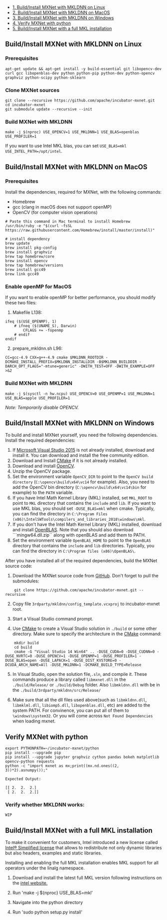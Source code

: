 * [1. Build/Install MXNet with MKLDNN on Linux](#1)
* [2. Build/Install MXNet with MKLDNN on MacOS](#2)
* [3. Build/Install MXNet with MKLDNN on Windows](#3)
* [4. Verify MXNet with python](#4)
* [5. Build/Install MXNet with a full MKL installation](#5)

<h2 id="1">Build/Install MXNet with MKLDNN on Linux</h2>

### Prerequisites

```
apt-get update && apt-get install -y build-essential git libopencv-dev curl gcc libopenblas-dev python python-pip python-dev python-opencv graphviz python-scipy python-sklearn
```

### Clone MXNet sources

```
git clone --recursive https://github.com/apache/incubator-mxnet.git
cd incubator-mxnet
git submodule update --recursive --init
```

### Build MXNet with MKLDNN

```
make -j $(nproc) USE_OPENCV=1 USE_MKLDNN=1 USE_BLAS=openblas USE_PROFILER=1
```

If you want to use Intel MKL blas, you can set `USE_BLAS=mkl USE_INTEL_PATH=/opt/intel`.

<h2 id="2">Build/Install MXNet with MKLDNN on MacOS</h2>

### Prerequisites

Install the dependencies, required for MXNet, with the following commands:

- Homebrew
- gcc (clang in macOS does not support openMP)
- OpenCV (for computer vision operations)

```
# Paste this command in Mac terminal to install Homebrew
/usr/bin/ruby -e "$(curl -fsSL https://raw.githubusercontent.com/Homebrew/install/master/install)"

# install dependency
brew update
brew install pkg-config
brew install graphviz
brew tap homebrew/core
brew install opencv
brew tap homebrew/versions
brew install gcc49
brew link gcc49
```

### Enable openMP for MacOS

If you want to enable openMP for better performance, you should modify these two files:

1. Makefile L138:

```
ifeq ($(USE_OPENMP), 1)
	# ifneq ($(UNAME_S), Darwin)
		CFLAGS += -fopenmp
	# endif
endif
```

2. prepare_mkldnn.sh L96:

```
CC=gcc-4.9 CXX=g++-4.9 cmake $MKLDNN_ROOTDIR -DCMAKE_INSTALL_PREFIX=$MKLDNN_INSTALLDIR -B$MKLDNN_BUILDDIR -DARCH_OPT_FLAGS="-mtune=generic" -DWITH_TEST=OFF -DWITH_EXAMPLE=OFF >&2
```

### Build MXNet with MKLDNN

```
make -j $(sysctl -n hw.ncpu) USE_OPENCV=0 USE_OPENMP=1 USE_MKLDNN=1 USE_BLAS=apple USE_PROFILER=1
```

*Note: Temporarily disable OPENCV.*

<h2 id="3">Build/Install MXNet with MKLDNN on Windows</h2>

To build and install MXNet yourself, you need the following dependencies. Install the required dependencies:

1. If [Microsoft Visual Studio 2015](https://www.visualstudio.com/vs/older-downloads/) is not already installed, download and install it. You can download and install the free community edition.
2. Download and Install [CMake](https://cmake.org/) if it is not already installed.
3. Download and install [OpenCV](http://sourceforge.net/projects/opencvlibrary/files/opencv-win/3.0.0/opencv-3.0.0.exe/download).
4. Unzip the OpenCV package.
5. Set the environment variable ```OpenCV_DIR``` to point to the ```OpenCV build directory``` (```C:\opencv\build\x64\vc14``` for example). Also, you need to add the OpenCV bin directory (```C:\opencv\build\x64\vc14\bin``` for example) to the ``PATH`` variable.
6. If you have Intel Math Kernel Library (MKL) installed, set ```MKL_ROOT``` to point to ```MKL``` directory that contains the ```include``` and ```lib```. If you want to use MKL blas, you should set ```-DUSE_BLAS=mkl``` when cmake. Typically, you can find the directory in
```C:\Program Files (x86)\IntelSWTools\compilers_and_libraries_2018\windows\mkl```.
7. If you don't have the Intel Math Kernel Library (MKL) installed, download and install [OpenBLAS](http://sourceforge.net/projects/openblas/files/v0.2.14/). Note that you should also download ```mingw64.dll.zip`` along with openBLAS and add them to PATH.
8. Set the environment variable ```OpenBLAS_HOME``` to point to the ```OpenBLAS``` directory that contains the ```include``` and ```lib``` directories. Typically, you can find the directory in ```C:\Program files (x86)\OpenBLAS\```. 

After you have installed all of the required dependencies, build the MXNet source code:

1. Download the MXNet source code from [GitHub](https://github.com/apache/incubator-mxnet). Don't forget to pull the submodules:
```
    git clone https://github.com/apache/incubator-mxnet.git --recursive
```

2. Copy file `3rdparty/mkldnn/config_template.vcxproj` to incubator-mxnet root.

3. Start a Visual Studio command prompt.

4. Use [CMake](https://cmake.org/) to create a Visual Studio solution in ```./build``` or some other directory. Make sure to specify the architecture in the 
[CMake](https://cmake.org/) command:
```
    mkdir build
    cd build
    cmake -G "Visual Studio 14 Win64" .. -DUSE_CUDA=0 -DUSE_CUDNN=0 -DUSE_NVRTC=0 -DUSE_OPENCV=1 -DUSE_OPENMP=1 -DUSE_PROFILER=1 -DUSE_BLAS=open -DUSE_LAPACK=1 -DUSE_DIST_KVSTORE=0 -DCUDA_ARCH_NAME=All -DUSE_MKLDNN=1 -DCMAKE_BUILD_TYPE=Release
```

5. In Visual Studio, open the solution file,```.sln```, and compile it.
These commands produce a library called ```libmxnet.dll``` in the ```./build/Release/``` or ```./build/Debug``` folder.
Also ```libmkldnn.dll``` with be in the ```./build/3rdparty/mkldnn/src/Release/```

6. Make sure that all the dll files used above(such as `libmkldnn.dll`, `libmklml.dll`, `libiomp5.dll`, `libopenblas.dll`, etc) are added to the system PATH. For convinence, you can put all of them to ```\windows\system32```. Or you will come across `Not Found Dependencies` when loading mxnet.

<h2 id="4">Verify MXNet with python</h2>

```
export PYTHONPATH=~/incubator-mxnet/python
pip install --upgrade pip 
pip install --upgrade jupyter graphviz cython pandas bokeh matplotlib opencv-python requests
python -c "import mxnet as mx;print((mx.nd.ones((2, 3))*2).asnumpy());"

Expected Output:

[[ 2.  2.  2.]
 [ 2.  2.  2.]]
```

### Verify whether MKLDNN works:

```
WIP
```

<h2 id="5">Build/Install MXNet with a full MKL installation</h2>

To make it convenient for customers, Intel introduced a new license called [Intel® Simplified license](https://software.intel.com/en-us/license/intel-simplified-software-license) that allows to redistribute not only dynamic libraries but also headers, examples and static libraries.

Installing and enabling the full MKL installation enables MKL support for all operators under the linalg namespace.

  1. Download and install the latest full MKL version following instructions on the [intel website.](https://software.intel.com/en-us/mkl)

  2. Run 'make -j ${nproc} USE_BLAS=mkl'

  3. Navigate into the python directory

  4. Run 'sudo python setup.py install'